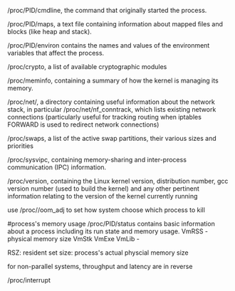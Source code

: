 /proc/PID/cmdline, the command that originally started the process.

/proc/PID/maps, a text file containing information about mapped files and blocks (like heap and stack).

/proc/PID/environ contains the names and values of the environment variables that affect the process.


/proc/crypto, a list of available cryptographic modules

/proc/meminfo, containing a summary of how the kernel is managing its memory.

/proc/net/, a directory containing useful information about the network stack, in particular /proc/net/nf_conntrack, which lists existing network connections (particularly useful for tracking routing when iptables FORWARD is used to redirect network connections)

/proc/swaps, a list of the active swap partitions, their various sizes and priorities

/proc/sysvipc, containing memory-sharing and inter-process communication (IPC) information.

/proc/version, containing the Linux kernel version, distribution number, gcc version number (used to build the kernel) and any other pertinent information relating to the version of the kernel currently running

use /proc/<pid>/oom_adj to set how system choose which process to kill

#process's memory usage
/proc/PID/status contains basic information about a process including its run state and memory usage.
VmRSS - physical memory size
VmStk
VmExe 
VmLib - 

RSZ: resident set size: process's actual physcial memory size

for non-parallel systems, throughput and latency are in reverse


/proc/interrupt
